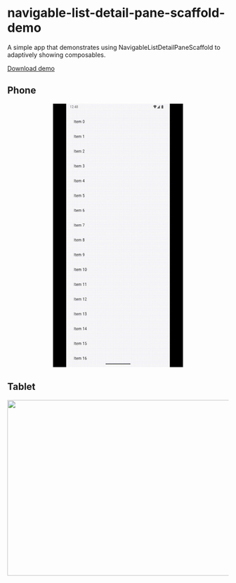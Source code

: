 # navigable-list-detail-pane-scaffold-demo

A simple app that demonstrates using NavigableListDetailPaneScaffold to adaptively showing composables.

[Download demo](https://github.com/raheemadamboev/navigable-list-detail-pane-scaffold-demo/blob/main/app-debug.apk)

## Phone

<p align="center">
  <img width="296" height="600" src="https://github.com/raheemadamboev/navigable-list-detail-pane-scaffold-demo/blob/main/banner_phone.gif" />
</p>

## Tablet

<p align="center">
  <img width="600" height="400" src="https://github.com/raheemadamboev/navigable-list-detail-pane-scaffold-demo/blob/main/banner_tablet.gif" />
</p>
